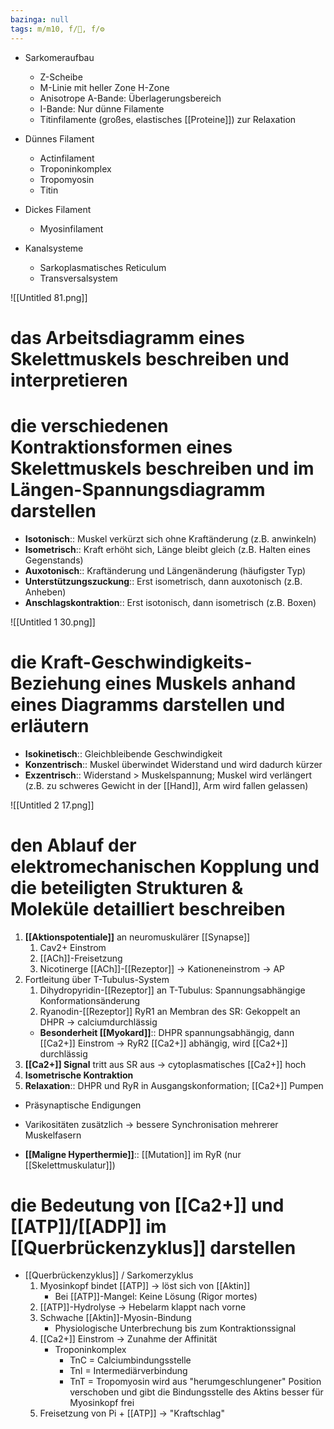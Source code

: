 ```yaml
---
bazinga: null
tags: m/m10, f/🦴, f/⚙️
---
```


- Sarkomeraufbau
    - Z-Scheibe
    - M-Linie mit heller Zone H-Zone
    - Anisotrope A-Bande: Überlagerungsbereich
    - I-Bande: Nur dünne Filamente
    - Titinfilamente (großes, elastisches [[Proteine]]) zur Relaxation

- Dünnes Filament
    - Actinfilament
    - Troponinkomplex
    - Tropomyosin
    - Titin
- Dickes Filament
    - Myosinfilament
- Kanalsysteme
    - Sarkoplasmatisches Reticulum
    - Transversalsystem

![[Untitled 81.png]]

# das Arbeitsdiagramm eines Skelettmuskels beschreiben und interpretieren

# die verschiedenen Kontraktionsformen eines Skelettmuskels beschreiben und im Längen-Spannungsdiagramm darstellen

- **Isotonisch**:: Muskel verkürzt sich ohne Kraftänderung (z.B. anwinkeln)
- **Isometrisch**:: Kraft erhöht sich, Länge bleibt gleich (z.B. Halten eines Gegenstands)
- **Auxotonisch**:: Kraftänderung und Längenänderung (häufigster Typ)
- **Unterstützungszuckung**:: Erst isometrisch, dann auxotonisch (z.B. Anheben)
- **Anschlagskontraktion**:: Erst isotonisch, dann isometrisch (z.B. Boxen)

![[Untitled 1 30.png]]

# die Kraft-Geschwindigkeits- Beziehung eines Muskels anhand eines Diagramms darstellen und erläutern

- **Isokinetisch**:: Gleichbleibende Geschwindigkeit
- **Konzentrisch**:: Muskel überwindet Widerstand und wird dadurch kürzer
- **Exzentrisch**:: Widerstand > Muskelspannung; Muskel wird verlängert (z.B. zu schweres Gewicht in der [[Hand]], Arm wird fallen gelassen)

![[Untitled 2 17.png]]

# den Ablauf der elektromechanischen Kopplung und die beteiligten Strukturen & Moleküle detailliert beschreiben

1. **[[Aktionspotentiale]]** an neuromuskulärer [[Synapse]]
    1. Cav2+ Einstrom
    2. [[ACh]]-Freisetzung
    3. Nicotinerge [[ACh]]-[[Rezeptor]] → Kationeneinstrom → AP
2. Fortleitung über T-Tubulus-System
    1. Dihydropyridin-[[Rezeptor]] an T-Tubulus: Spannungsabhängige Konformationsänderung
    2. Ryanodin-[[Rezeptor]] RyR1 an Membran des SR: Gekoppelt an DHPR → calciumdurchlässig
    - **Besonderheit [[Myokard]]**:: DHPR spannungsabhängig, dann [[Ca2+]] Einstrom → RyR2 [[Ca2+]] abhängig, wird [[Ca2+]] durchlässig
3. **[[Ca2+]] Signal** tritt aus SR aus → cytoplasmatisches [[Ca2+]] hoch
4. **Isometrische Kontraktion**
5. **Relaxation**:: DHPR und RyR in Ausgangskonformation; [[Ca2+]] Pumpen

- Präsynaptische Endigungen
- Varikositäten zusätzlich → bessere Synchronisation mehrerer Muskelfasern

- **[[Maligne Hyperthermie]]**:: [[Mutation]] im RyR (nur [[Skelettmuskulatur]])

# die Bedeutung von [[Ca2+]] und [[ATP]]/[[ADP]] im [[Querbrückenzyklus]] darstellen

- [[Querbrückenzyklus]] / Sarkomerzyklus
    1. Myosinkopf bindet [[ATP]] → löst sich von [[Aktin]]
        - Bei [[ATP]]-Mangel: Keine Lösung (Rigor mortes)
    2. [[ATP]]-Hydrolyse → Hebelarm klappt nach vorne
    3. Schwache [[Aktin]]-Myosin-Bindung 
        - Physiologische Unterbrechung bis zum Kontraktionssignal
    4. [[Ca2+]] Einstrom → Zunahme der Affinität
        - Troponinkomplex
            - TnC = Calciumbindungsstelle
            - TnI = Intermediärverbindung
            - TnT = Tropomyosin wird aus "herumgeschlungener" Position verschoben und gibt die Bindungsstelle des Aktins besser für Myosinkopf frei
    5. Freisetzung von Pi + [[ATP]] → "Kraftschlag"

